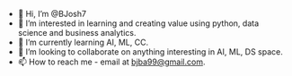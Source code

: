 - 👋 Hi, I’m @BJosh7
- 👀 I’m interested in learning and creating value using python, data science and business analytics.
- 🌱 I’m currently learning AI, ML, CC.
- 💞️ I’m looking to collaborate on anything interesting in AI, ML, DS space. 
- 📫 How to reach me - email at bjba99@gmail.com.

<!---
BJosh7/BJosh7 is a ✨ special ✨ repository because its `README.md` (this file) appears on your GitHub profile.
You can click the Preview link to take a look at your changes.
--->
